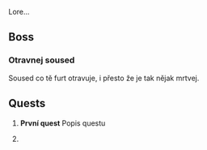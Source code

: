 Lore...

## Boss
### Otravnej soused
Soused co tě furt otravuje, i přesto že je tak nějak mrtvej.

## Quests

1. **První quest**
	Popis questu

2. 